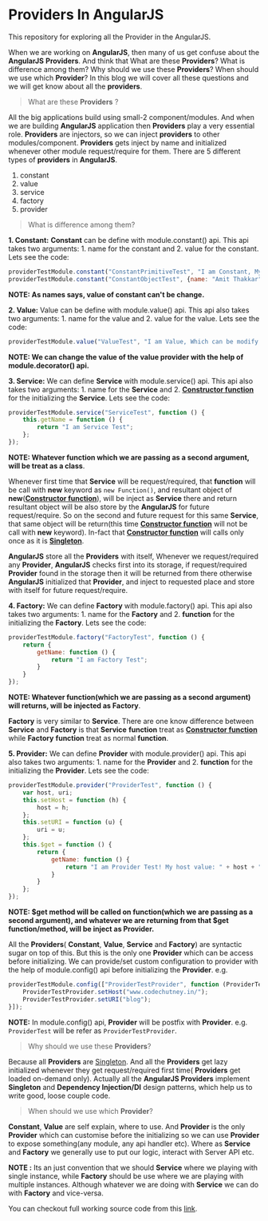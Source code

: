 Providers In AngularJS
======================

This repository for exploring all the Provider in the AngularJS.

When we are working on **AngularJS**, then many of us get confuse about the **AngularJS** **Providers**. And think that What are these **Providers**? What is difference among them? Why should we use these **Providers**? When should we use which **Provider**? In this blog we will cover all these questions and we will get know about all the **providers**.

> What are these **Providers** ?

All the big applications build using small-2 component/modules. And when we are building **AngularJS** application then **Providers** play a very essential role. **Providers** are injectors, so we can inject **providers** to other modules/component. **Providers** gets inject by name and initialized whenever other module request/require for them. There are 5 different types of **providers** in **AngularJS**.

1. constant
2. value
3. service
4. factory
5. provider

> What is difference among them?

**1. Constant:** **Constant** can be define with module.constant() api. This api takes two arguments: 1. name for the constant and 2. value for the constant. Lets see the code:

```JavaScript
providerTestModule.constant("ConstantPrimitiveTest", "I am Constant, My value can't be change.");
providerTestModule.constant("ConstantObjectTest", {name: "Amit Thakkar", age: 23});
```

**NOTE: As names says, value of constant can't be change.**

**2. Value:** Value can be define with module.value() api. This api also takes two arguments: 1. name for the value and 2. value for the value. Lets see the code:

```JavaScript
providerTestModule.value("ValueTest", "I am Value, Which can be modify.");
```

**NOTE: We can change the value of the value provider with the help of module.decorator() api.**

**3. Service:** We can define **Service** with module.service() api. This api also takes two arguments: 1. name for the **Service** and 2. [**Constructor function**](http://codechutney.in/blog/javascript/constructor-pattern/) for the initializing the **Service**. Lets see the code:

```JavaScript
providerTestModule.service("ServiceTest", function () {
    this.getName = function () {
        return "I am Service Test";
    };
});
```

**NOTE: Whatever function which we are passing as a second argument, will be treat as a class**.

Whenever first time that **Service** will be request/required, that **function** will be call with **new** keyword as ```new Function()```, and resultant object of **new**([**Constructor function**](http://codechutney.in/blog/javascript/constructor-pattern/)), will be inject as **Service** there and return resultant object will be also store by the **AngularJS** for future request/require. So on the second and future request for this same **Service**, that same object will be return(this time [**Constructor function**](http://codechutney.in/blog/javascript/constructor-pattern/) will not be call with **new** keyword). In-fact that [**Constructor function**](http://codechutney.in/blog/javascript/constructor-pattern/) will calls only once as it is [**Singleton**](http://codechutney.in/blog/nodejs/singleton-pattern-with-javascript/).

**AngularJS** store all the **Providers** with itself, Whenever we request/required any **Provider**, **AngularJS** checks first into its storage, if request/required **Provider** found in the storage then it will be returned from there otherwise **AngularJS** initialized that **Provider**, and inject to requested place and store with itself for future request/require.

**4. Factory:** We can define **Factory** with module.factory() api. This api also takes two arguments: 1. name for the **Factory** and 2. **function** for the initializing the **Factory**. Lets see the code:

```JavaScript
providerTestModule.factory("FactoryTest", function () {
    return {
        getName: function () {
            return "I am Factory Test";
        }
    }
});
```

**NOTE: Whatever function(which we are passing as a second argument) will returns, will be injected as Factory**.

**Factory** is very similar to **Service**. There are one know difference between **Service** and **Factory** is that **Service** **function** treat as [**Constructor function**](http://codechutney.in/blog/javascript/constructor-pattern/) while **Factory** **function** treat as normal **function**.

**5. Provider:** We can define **Provider** with module.provider() api. This api also takes two arguments: 1. name for the **Provider** and 2. **function** for the initializing the **Provider**. Lets see the code:

```JavaScript
providerTestModule.provider("ProviderTest", function () {
    var host, uri;
    this.setHost = function (h) {
        host = h;
    };
    this.setURI = function (u) {
        uri = u;
    };
    this.$get = function () {
        return {
            getName: function () {
                return "I am Provider Test! My host value: " + host + " and URI value: " + uri;
            }
        }
    };
});
```

**NOTE: $get method will be called on function(which we are passing as a second argument), and whatever we are returning from that $get function/method, will be inject as Provider.**

All the **Providers**( **Constant**, **Value**, **Service** and **Factory**) are syntactic sugar on top of this. But this is the only one **Provider** which can be access before initializing. We can provide/set custom configuration to provider with the help of module.config() api before initializing the **Provider**. e.g.

```JavaScript
providerTestModule.config(["ProviderTestProvider", function (ProviderTestProvider) {
    ProviderTestProvider.setHost("www.codechutney.in/");
    ProviderTestProvider.setURI("blog");
}]);
```

**NOTE:** In module.config() api, **Provider** will be postfix with **Provider**. e.g. ```ProviderTest``` will be refer as ```ProviderTestProvider```.

> Why should we use these **Providers**?

Because all **Providers** are [Singleton](http://codechutney.in/blog/nodejs/singleton-pattern-with-javascript/). And all the **Providers** get lazy initialized whenever they get request/required first time( **Providers** get loaded on-demand only). Actually all the **AngularJS Providers** implement **Singleton** and **Dependency Injection/DI** design patterns, which help us to write good, loose couple code.

> When should we use which **Provider**?

**Constant**, **Value** are self explain, where to use. And **Provider** is the only **Provider** which can customise before the initializing so we can use **Provider** to expose something(any module, any api handler etc). Where as **Service** and **Factory** we generally use to put our logic, interact with Server API etc.

**NOTE :** Its an just convention that we should **Service** where we playing with single instance, while **Factory** should be use where we are playing with multiple instances. Although whatever we are doing with **Service** we can do with **Factory** and vice-versa.

You can checkout full working source code from this [link](https://github.com/AmitThakkar/Providers-In-AngularJS).